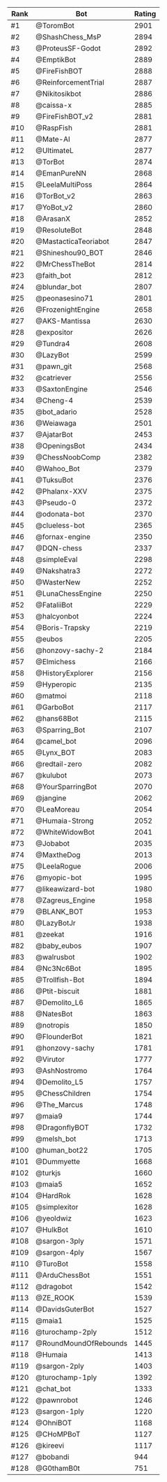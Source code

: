 Rank|Bot|Rating
---|---|---
#1|@ToromBot|2901
#2|@ShashChess_MsP|2894
#3|@ProteusSF-Godot|2892
#4|@EmptikBot|2889
#5|@FireFishBOT|2888
#6|@ReinforcementTrial|2887
#7|@Nikitosikbot|2886
#8|@caissa-x|2885
#9|@FireFishBOT_v2|2881
#10|@RaspFish|2881
#11|@Mate-AI|2877
#12|@UltimateL|2877
#13|@TorBot|2874
#14|@EmanPureNN|2868
#15|@LeelaMultiPoss|2864
#16|@TorBot_v2|2863
#17|@YoBot_v2|2860
#18|@ArasanX|2852
#19|@ResoluteBot|2848
#20|@MastacticaTeoriabot|2847
#21|@Shineshou90_BOT|2846
#22|@MrChessTheBot|2814
#23|@faith_bot|2812
#24|@blundar_bot|2807
#25|@peonasesino71|2801
#26|@FrozenightEngine|2658
#27|@AKS-Mantissa|2630
#28|@expositor|2626
#29|@Tundra4|2608
#30|@LazyBot|2599
#31|@pawn_git|2568
#32|@catriever|2556
#33|@SaxtonEngine|2546
#34|@Cheng-4|2539
#35|@bot_adario|2528
#36|@Weiawaga|2501
#37|@AjatarBot|2453
#38|@OpeningsBot|2434
#39|@ChessNoobComp|2382
#40|@Wahoo_Bot|2379
#41|@TuksuBot|2376
#42|@Phalanx-XXV|2375
#43|@Pseudo-0|2372
#44|@odonata-bot|2370
#45|@clueless-bot|2365
#46|@fornax-engine|2350
#47|@DQN-chess|2337
#48|@simpleEval|2298
#49|@Nakshatra3|2272
#50|@WasterNew|2252
#51|@LunaChessEngine|2250
#52|@FataliiBot|2229
#53|@halcyonbot|2224
#54|@Boris-Trapsky|2219
#55|@eubos|2205
#56|@honzovy-sachy-2|2184
#57|@Elmichess|2166
#58|@HistoryExplorer|2156
#59|@Hyperopic|2135
#60|@matmoi|2118
#61|@GarboBot|2117
#62|@hans68Bot|2115
#63|@Sparring_Bot|2107
#64|@camel_bot|2096
#65|@Lynx_BOT|2083
#66|@redtail-zero|2082
#67|@kulubot|2073
#68|@YourSparringBot|2070
#69|@jangine|2062
#70|@LeaMoreau|2054
#71|@Humaia-Strong|2052
#72|@WhiteWidowBot|2041
#73|@Jobabot|2035
#74|@MaxtheDog|2013
#75|@LeelaRogue|2006
#76|@myopic-bot|1995
#77|@likeawizard-bot|1980
#78|@Zagreus_Engine|1958
#79|@BLANK_BOT|1953
#80|@LazyBotJr|1938
#81|@zeekat|1916
#82|@baby_eubos|1907
#83|@walrusbot|1902
#84|@Nc3Nc6Bot|1895
#85|@Trollfish-Bot|1894
#86|@Ptit-biscuit|1881
#87|@Demolito_L6|1865
#88|@NatesBot|1863
#89|@notropis|1850
#90|@FlounderBot|1821
#91|@honzovy-sachy|1781
#92|@Virutor|1777
#93|@AshNostromo|1764
#94|@Demolito_L5|1757
#95|@ChessChildren|1754
#96|@The_Marcus|1748
#97|@maia9|1744
#98|@DragonflyBOT|1732
#99|@melsh_bot|1713
#100|@human_bot22|1705
#101|@Dummyette|1668
#102|@turkjs|1660
#103|@maia5|1652
#104|@HardRok|1628
#105|@simplexitor|1628
#106|@yeoldwiz|1623
#107|@HulkBot|1610
#108|@sargon-3ply|1571
#109|@sargon-4ply|1567
#110|@TuroBot|1558
#111|@ArduChessBot|1551
#112|@dragobot|1542
#113|@ZE_ROOK|1539
#114|@DavidsGuterBot|1527
#115|@maia1|1525
#116|@turochamp-2ply|1512
#117|@RoundMoundOfRebounds|1445
#118|@Humaia|1413
#119|@sargon-2ply|1403
#120|@turochamp-1ply|1392
#121|@chat_bot|1333
#122|@pawnrobot|1246
#123|@sargon-1ply|1220
#124|@OhniBOT|1168
#125|@CHoMPBoT|1127
#126|@kireevi|1117
#127|@bobandi|944
#128|@G0thamB0t|751
